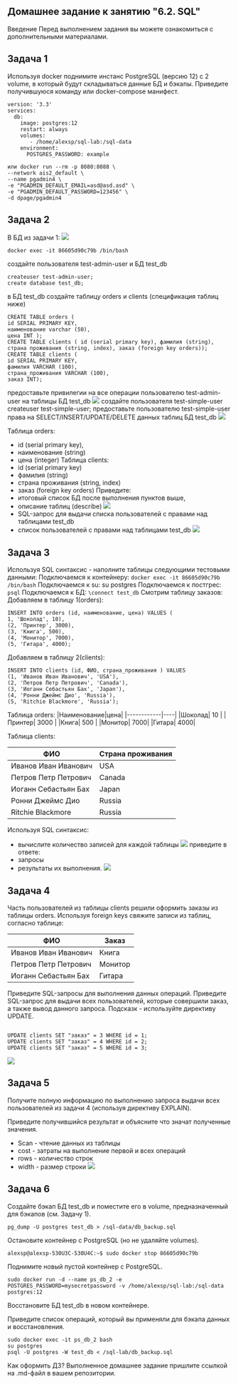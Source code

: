 ## Домашнее задание к занятию "6.2. SQL"
Введение
Перед выполнением задания вы можете ознакомиться с дополнительными материалами.
## Задача 1
Используя docker поднимите инстанс PostgreSQL (версию 12) c 2 volume, в который будут складываться данные БД и бэкапы.
Приведите получившуюся команду или docker-compose манифест.
```
version: '3.3'
services:
  db:
    image: postgres:12
    restart: always
    volumes:   
       - /home/alexsp/sql-lab:/sql-data
    environment:
      POSTGRES_PASSWORD: example
 
или docker run --rm -p 8080:8088 \
--network ais2_default \
--name pgadmin4 \
-e "PGADMIN_DEFAULT_EMAIL=asd@asd.asd" \
-e "PGADMIN_DEFAULT_PASSWORD=123456" \
-d dpage/pgadmin4
``` 
 
## Задача 2
В БД из задачи 1:
![](![](https://github.com/alexspedan/devops-netology/blob/main/6.2.SQL/6.2.SQL.pics/task2.1.png))
```
docker exec -it 86605d90c79b /bin/bash
```
создайте пользователя test-admin-user и БД test_db
```
createuser test-admin-user;
create database test_db;
```
в БД test_db создайте таблицу orders и clients (спeцификация таблиц ниже)
```
CREATE TABLE orders (
id SERIAL PRIMARY KEY,
наименование varchar (50),
цена INT );
CREATE TABLE clients ( id (serial primary key), фамилия (string), страна проживания (string, index), заказ (foreign key orders));
CREATE TABLE clients (
id SERIAL PRIMARY KEY,
фамилия VARCHAR (100),
страна_проживания VARCHAR (100),
заказ INT);
```
предоставьте привилегии на все операции пользователю test-admin-user на таблицы БД test_db
![](https://github.com/alexspedan/devops-netology/blob/main/6.2.SQL/6.2.SQL.pics/task2.2.png)
создайте пользователя test-simple-user
createuser test-simple-user;
предоставьте пользователю test-simple-user права на SELECT/INSERT/UPDATE/DELETE данных таблиц БД test_db
![](https://github.com/alexspedan/devops-netology/blob/main/6.2.SQL/6.2.SQL.pics/task2.3.png)
 
Таблица orders:
- id (serial primary key),
- наименование (string)
- цена (integer)
Таблица clients:
- id (serial primary key)
- фамилия (string)
- страна проживания (string, index)
- заказ (foreign key orders)
Приведите:
- итоговый список БД после выполнения пунктов выше,
- описание таблиц (describe)
![](https://github.com/alexspedan/devops-netology/blob/main/6.2.SQL/6.2.SQL.pics/task2.4.png)
- SQL-запрос для выдачи списка пользователей с правами над таблицами test_db
- список пользователей с правами над таблицами test_db
![](https://github.com/alexspedan/devops-netology/blob/main/6.2.SQL/6.2.SQL.pics/task2.5.png)

## Задача 3
Используя SQL синтаксис - наполните таблицы следующими тестовыми данными:
Подключаемся к  контейнеру: ``` docker exec -it 86605d90c79b /bin/bash ```
Подключаемся к su: su postgres
Подключаемся к постгрес: ``` psql ```
Подключаемся к БД: ``` \connect test_db ```
Смотрим таблицу заказов:
Добавляем в таблицу 1(orders): 
```
INSERT INTO orders (id, наименование, цена) VALUES (
1, 'Шоколад', 10), 
(2, 'Принтер', 3000), 
(3, 'Книга', 500), 
(4, 'Монитор', 7000), 
(5, 'Гитара', 4000);
``` 
Добавляем в таблицу 2(clients): 
```
INSERT INTO clients (id, ФИО, страна_проживания ) VALUES 
(1, 'Иванов Иван Иванович', 'USA'), 
(2, 'Петров Петр Петрович', 'Canada'), 
(3, 'Иоганн Себастьян Бах', 'Japan'), 
(4, 'Ронни Джеймс Дио', 'Russia'),
(5, 'Ritchie Blackmore', 'Russia');
``` 
Таблица orders:
|Наименование|цена|
|------------|----|
|Шоколад| 10 |
|Принтер| 3000 |
|Книга| 500 |
|Монитор| 7000|
|Гитара| 4000|


Таблица clients:

|ФИО|Страна проживания|
|------------|----|
|Иванов Иван Иванович| USA |
|Петров Петр Петрович| Canada |
|Иоганн Себастьян Бах| Japan |
|Ронни Джеймс Дио| Russia|
|Ritchie Blackmore| Russia|

Используя SQL синтаксис:
- вычислите количество записей для каждой таблицы
![](https://github.com/alexspedan/devops-netology/blob/main/6.2.SQL/6.2.SQL.pics/task3.2.png)
приведите в ответе:
- запросы
- результаты их выполнения.
![](https://github.com/alexspedan/devops-netology/blob/main/6.2.SQL/6.2.SQL.pics/task3.3.png)

## Задача 4
Часть пользователей из таблицы clients решили оформить заказы из таблицы orders.
Используя foreign keys свяжите записи из таблиц, согласно таблице:

|ФИО|Заказ|
|------------|----|
|Иванов Иван Иванович| Книга |
|Петров Петр Петрович| Монитор |
|Иоганн Себастьян Бах| Гитара 

Приведите SQL-запросы для выполнения данных операций.
Приведите SQL-запрос для выдачи всех пользователей, которые совершили заказ, а также вывод данного запроса.
Подсказк - используйте директиву UPDATE.
```
 
UPDATE clients SET "заказ" = 3 WHERE id = 1;
UPDATE clients SET "заказ" = 4 WHERE id = 2;
UPDATE clients SET "заказ" = 5 WHERE id = 3;

```
![](https://github.com/alexspedan/devops-netology/blob/main/6.2.SQL/6.2.SQL.pics/task4.1..png)

## Задача 5
Получите полную информацию по выполнению запроса выдачи всех пользователей из задачи 4 (используя директиву EXPLAIN).

Приведите получившийся результат и объясните что значат полученные значения.
- Scan - чтение данных из таблицы
- cost - затраты на выполнение первой и всех операций 
- rows - количество строк
- width - размер строки
![](https://github.com/alexspedan/devops-netology/blob/main/6.2.SQL/6.2.SQL.pics/task5.1.png)
 
## Задача 6
Создайте бэкап БД test_db и поместите его в volume, предназначенный для бэкапов (см. Задачу 1).
```
pg_dump -U postgres test_db > /sql-data/db_backup.sql
```
Остановите контейнер с PostgreSQL (но не удаляйте volumes).
```
alexsp@alexsp-530U3C-530U4C:~$ sudo docker stop 86605d90c79b
```
Поднимите новый пустой контейнер с PostgreSQL.
```
sudo docker run -d --name ps_db_2 -e POSTGRES_PASSWORD=mysecretpassword -v /home/alexsp/sql-lab:/sql-data postgres:12
```
 Восстановите БД test_db в новом контейнере.

Приведите список операций, который вы применяли для бэкапа данных и восстановления.
```
sudo docker exec -it ps_db_2 bash
su postgres
psql -U postgres -W test_db < /sql-lab/db_backup.sql
```
Как оформить ДЗ?
Выполненное домашнее задание пришлите ссылкой на .md-файл в вашем репозитории.

